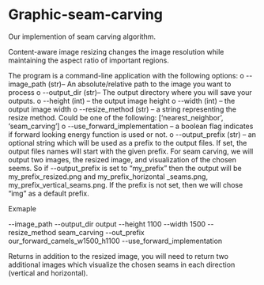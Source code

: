 # Graphic-seam-carving

Our implemention of seam carving algorithm.

Content-aware image resizing changes the image resolution while maintaining the aspect ratio
of important regions.

The program is a command-line application with the following options:
o --image_path (str)– An absolute/relative path to the image you want to process
o --output_dir (str)– The output directory where you will save your outputs.
o --height (int) – the output image height
o --width (int) – the output image width
o --resize_method (str) – a string representing the resize method. Could be one of
the following: [‘nearest_neighbor’,
‘seam_carving’]
o --use_forward_implementation – a boolean flag indicates if forward looking
energy function is used or not.
o --output_prefix (str) – an optional string which will be used as a prefix to the
output files. If set, the output files names will start with the given prefix. For
seam carving, we will output two images, the resized image, and visualization of
the chosen seems. So if --output_prefix is set to “my_prefix” then the output will
be my_prefix_resized.png and my_prefix_horizontal _seams.png,
my_prefix_vertical_seams.png. If the prefix is not set, then we will chose “img”
as a default prefix.

Exmaple 

--image_path <your path> --output_dir output --height 1100 --width 1500 --resize_method seam_carving --out_prefix our_forward_camels_w1500_h1100 --use_forward_implementation
  
  
Returns in addition to the resized image, you will need to return two additional images which visualize
the chosen seams in each direction (vertical and horizontal).

